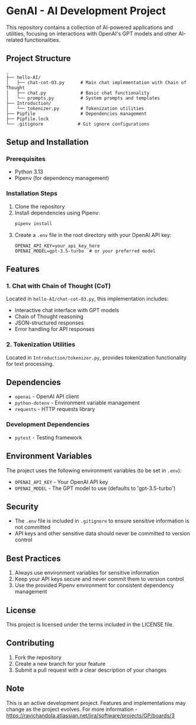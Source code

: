 # GenAI - AI Development Project

This repository contains a collection of AI-powered applications and utilities, focusing on interactions with OpenAI's GPT models and other AI-related functionalities.

## Project Structure

```
.
├── hello-AI/
│   ├── chat-cot-03.py      # Main chat implementation with Chain of Thought
│   ├── chat.py             # Basic chat functionality
│   └── prompts.py          # System prompts and templates
├── Introduction/
│   └── tokenizer.py        # Tokenization utilities
├── Pipfile                 # Dependencies management
├── Pipfile.lock
└── .gitignore             # Git ignore configurations
```

## Setup and Installation

### Prerequisites

- Python 3.13
- Pipenv (for dependency management)

### Installation Steps

1. Clone the repository
2. Install dependencies using Pipenv:
   ```bash
   pipenv install
   ```
3. Create a `.env` file in the root directory with your OpenAI API key:
   ```
   OPENAI_API_KEY=your_api_key_here
   OPENAI_MODEL=gpt-3.5-turbo  # or your preferred model
   ```

## Features

### 1. Chat with Chain of Thought (CoT)

Located in `hello-AI/chat-cot-03.py`, this implementation includes:

- Interactive chat interface with GPT models
- Chain of Thought reasoning
- JSON-structured responses
- Error handling for API responses

### 2. Tokenization Utilities

Located in `Introduction/tokenizer.py`, provides tokenization functionality for text processing.

## Dependencies

- `openai` - OpenAI API client
- `python-dotenv` - Environment variable management
- `requests` - HTTP requests library

### Development Dependencies

- `pytest` - Testing framework

## Environment Variables

The project uses the following environment variables (to be set in `.env`):

- `OPENAI_API_KEY` - Your OpenAI API key
- `OPENAI_MODEL` - The GPT model to use (defaults to 'gpt-3.5-turbo')

## Security

- The `.env` file is included in `.gitignore` to ensure sensitive information is not committed
- API keys and other sensitive data should never be committed to version control

## Best Practices

1. Always use environment variables for sensitive information
2. Keep your API keys secure and never commit them to version control
3. Use the provided Pipenv environment for consistent dependency management

## License

This project is licensed under the terms included in the LICENSE file.

## Contributing

1. Fork the repository
2. Create a new branch for your feature
3. Submit a pull request with a clear description of your changes

## Note

This is an active development project. Features and implementations may change as the project evolves. For more information - https://ravichandola.atlassian.net/jira/software/projects/GP/boards/3
